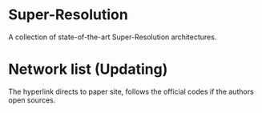 # Super-Resolution
A collection of state-of-the-art Super-Resolution architectures.
# Network list (Updating)
The hyperlink directs to paper site, follows the official codes if the authors open sources.
